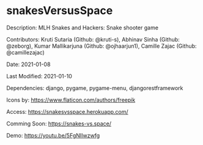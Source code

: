 # snakesVersusSpace

Description: MLH Snakes and Hackers: Snake shooter game

Contributors: Kruti Sutaria (Github: @kruti-s), Abhinav Sinha (Github: @zeborg), Kumar Mallikarjuna (Github: @ojhaarjun1), Camille Zajac (Github: @camillezajac)

Date: 2021-01-08

Last Modified: 2021-01-10

Dependencies: django, pygame, pygame-menu, djangorestframework

Icons by: https://www.flaticon.com/authors/freepik

Access: https://snakesvsspace.herokuapp.com/

Comming Soon: https://snakes-vs.space/

Demo: https://youtu.be/5FgNIIwzwfg
